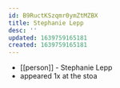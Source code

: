 ```yaml
---
id: B9RuctKSzqmr0ymZtMZBX
title: Stephanie Lepp
desc: ''
updated: 1639759165181
created: 1639759165181
---
```



- [[person]] - Stephanie Lepp
- appeared 1x at the stoa
